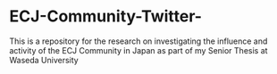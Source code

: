 # ECJ-Community-Twitter-
This is a repository for the research on investigating the influence and activity of the ECJ Community in Japan as part of my Senior Thesis at Waseda University
